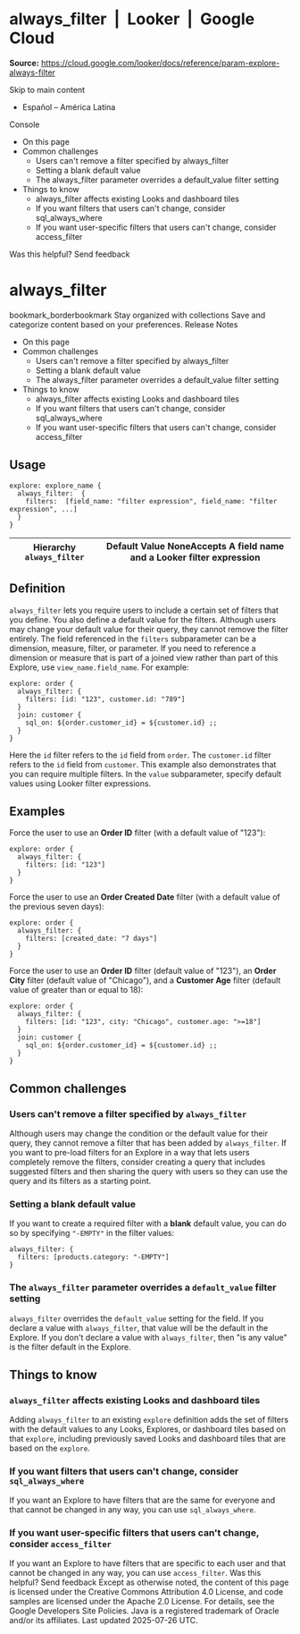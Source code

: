 # always_filter  |  Looker  |  Google Cloud

**Source:** https://cloud.google.com/looker/docs/reference/param-explore-always-filter

Skip to main content 
  * Español – América Latina

Console 


  * On this page
  * Common challenges
    * Users can't remove a filter specified by always_filter
    * Setting a blank default value
    * The always_filter parameter overrides a default_value filter setting
  * Things to know
    * always_filter affects existing Looks and dashboard tiles
    * If you want filters that users can't change, consider sql_always_where
    * If you want user-specific filters that users can't change, consider access_filter




Was this helpful?
Send feedback 
#  always_filter
bookmark_borderbookmark Stay organized with collections  Save and categorize content based on your preferences.
Release Notes 
  * On this page
  * Common challenges
    * Users can't remove a filter specified by always_filter
    * Setting a blank default value
    * The always_filter parameter overrides a default_value filter setting
  * Things to know
    * always_filter affects existing Looks and dashboard tiles
    * If you want filters that users can't change, consider sql_always_where
    * If you want user-specific filters that users can't change, consider access_filter


## Usage
```
explore: explore_name {
  always_filter:  {
    filters:  [field_name: "filter expression", field_name: "filter expression", ...]
  }
}

```

Hierarchy `always_filter` |  Default Value NoneAccepts A field name and a Looker filter expression  
---|---  
## Definition
`always_filter` lets you require users to include a certain set of filters that you define. You also define a default value for the filters. Although users may change your default value for their query, they cannot remove the filter entirely.
The field referenced in the `filters` subparameter can be a dimension, measure, filter, or parameter. If you need to reference a dimension or measure that is part of a joined view rather than part of this Explore, use `view_name.field_name`. For example:
```
explore: order {
  always_filter: {
    filters: [id: "123", customer.id: "789"]
  }
  join: customer {
    sql_on: ${order.customer_id} = ${customer.id} ;;
  }
}

```

Here the `id` filter refers to the `id` field from `order`. The `customer.id` filter refers to the `id` field from `customer`. This example also demonstrates that you can require multiple filters.
In the `value` subparameter, specify default values using Looker filter expressions.
## Examples
Force the user to use an **Order ID** filter (with a default value of "123"):
```
explore: order {
  always_filter: {
    filters: [id: "123"]
  }
}

```

Force the user to use an **Order Created Date** filter (with a default value of the previous seven days):
```
explore: order {
  always_filter: {
    filters: [created_date: "7 days"]
  }
}

```

Force the user to use an **Order ID** filter (default value of "123"), an **Order City** filter (default value of "Chicago"), and a **Customer Age** filter (default value of greater than or equal to 18):
```
explore: order {
  always_filter: {
    filters: [id: "123", city: "Chicago", customer.age: ">=18"]
  }
  join: customer {
    sql_on: ${order.customer_id} = ${customer.id} ;;
  }
}

```

## Common challenges
### Users can't remove a filter specified by `always_filter`
Although users may change the condition or the default value for their query, they cannot remove a filter that has been added by `always_filter`. If you want to pre-load filters for an Explore in a way that lets users completely remove the filters, consider creating a query that includes suggested filters and then sharing the query with users so they can use the query and its filters as a starting point.
### Setting a blank default value
If you want to create a required filter with a **blank** default value, you can do so by specifying `"-EMPTY"` in the filter values:
```
always_filter: {
  filters: [products.category: "-EMPTY"]
}

```

### The `always_filter` parameter overrides a `default_value` filter setting
`always_filter` overrides the `default_value` setting for the field. If you declare a value with `always_filter`, that value will be the default in the Explore. If you don't declare a value with `always_filter`, then "is any value" is the filter default in the Explore.
## Things to know
###  `always_filter` affects existing Looks and dashboard tiles
Adding `always_filter` to an existing `explore` definition adds the set of filters with the default values to any Looks, Explores, or dashboard tiles based on that `explore`, including previously saved Looks and dashboard tiles that are based on the `explore`.
### If you want filters that users can't change, consider `sql_always_where`
If you want an Explore to have filters that are the same for everyone and that cannot be changed in any way, you can use `sql_always_where`.
### If you want user-specific filters that users can't change, consider `access_filter`
If you want an Explore to have filters that are specific to each user and that cannot be changed in any way, you can use `access_filter`.
Was this helpful?
Send feedback 
Except as otherwise noted, the content of this page is licensed under the Creative Commons Attribution 4.0 License, and code samples are licensed under the Apache 2.0 License. For details, see the Google Developers Site Policies. Java is a registered trademark of Oracle and/or its affiliates.
Last updated 2025-07-26 UTC.


